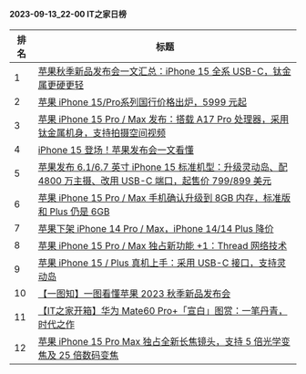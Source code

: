 #### 2023-09-13_22-00  IT之家日榜

| 排名 | 标题|
| --- | ---|
| 1 | [苹果秋季新品发布会一文汇总：iPhone 15 全系 USB-C，钛金属更硬更轻](https://www.ithome.com/0/718/739.htm) |
| 2 | [苹果 iPhone 15/Pro系列国行价格出炉，5999 元起](https://www.ithome.com/0/718/713.htm) |
| 3 | [苹果 iPhone 15 Pro / Max 发布：搭载 A17 Pro 处理器，采用钛金属机身，支持拍摄空间视频](https://www.ithome.com/0/718/710.htm) |
| 4 | [iPhone 15 登场！苹果发布会一文看懂](https://www.ithome.com/0/718/740.htm) |
| 5 | [苹果发布 6.1/6.7 英寸 iPhone 15 标准机型：升级灵动岛、配 4800 万主摄、改用 USB-C 端口，起售价 799/899 美元](https://www.ithome.com/0/718/704.htm) |
| 6 | [苹果 iPhone 15 Pro / Max 手机确认升级到 8GB 内存，标准版和 Plus 仍是 6GB](https://www.ithome.com/0/718/784.htm) |
| 7 | [苹果下架 iPhone 14 Pro / Max，iPhone 14/14 Plus 降价](https://www.ithome.com/0/718/732.htm) |
| 8 | [苹果 iPhone 15 Pro / Max 独占新功能 +1：Thread 网络技术](https://www.ithome.com/0/718/741.htm) |
| 9 | [苹果 iPhone 15 / Plus 真机上手：采用 USB-C 接口，支持灵动岛](https://www.ithome.com/0/718/729.htm) |
| 10 | [【一图知】一图看懂苹果 2023 秋季新品发布会](https://www.ithome.com/0/718/744.htm) |
| 11 | [【IT之家开箱】华为 Mate60 Pro+「宣白」图赏：一笔丹青，时代之作](https://www.ithome.com/0/718/803.htm) |
| 12 | [苹果 iPhone 15 Pro Max 独占全新长焦镜头，支持 5 倍光学变焦及 25 倍数码变焦](https://www.ithome.com/0/718/742.htm) |
